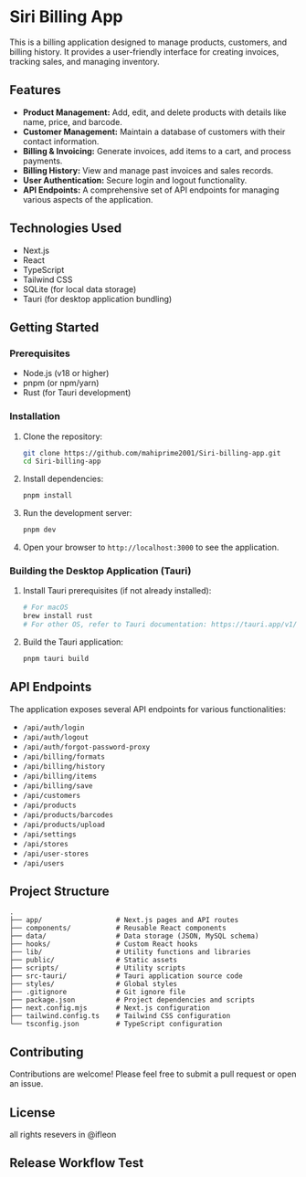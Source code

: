 # Siri Billing App

This is a billing application designed to manage products, customers, and billing history. It provides a user-friendly interface for creating invoices, tracking sales, and managing inventory.

## Features

- **Product Management:** Add, edit, and delete products with details like name, price, and barcode.
- **Customer Management:** Maintain a database of customers with their contact information.
- **Billing & Invoicing:** Generate invoices, add items to a cart, and process payments.
- **Billing History:** View and manage past invoices and sales records.
- **User Authentication:** Secure login and logout functionality.
- **API Endpoints:** A comprehensive set of API endpoints for managing various aspects of the application.

## Technologies Used

- Next.js
- React
- TypeScript
- Tailwind CSS
- SQLite (for local data storage)
- Tauri (for desktop application bundling)

## Getting Started

### Prerequisites

- Node.js (v18 or higher)
- pnpm (or npm/yarn)
- Rust (for Tauri development)

### Installation

1. Clone the repository:
   ```bash
   git clone https://github.com/mahiprime2001/Siri-billing-app.git
   cd Siri-billing-app
   ```

2. Install dependencies:
   ```bash
   pnpm install
   ```

3. Run the development server:
   ```bash
   pnpm dev
   ```

4. Open your browser to `http://localhost:3000` to see the application.

### Building the Desktop Application (Tauri)

1. Install Tauri prerequisites (if not already installed):
   ```bash
   # For macOS
   brew install rust
   # For other OS, refer to Tauri documentation: https://tauri.app/v1/guides/getting-started/prerequisites/
   ```

2. Build the Tauri application:
   ```bash
   pnpm tauri build
   ```

## API Endpoints

The application exposes several API endpoints for various functionalities:

- `/api/auth/login`
- `/api/auth/logout`
- `/api/auth/forgot-password-proxy`
- `/api/billing/formats`
- `/api/billing/history`
- `/api/billing/items`
- `/api/billing/save`
- `/api/customers`
- `/api/products`
- `/api/products/barcodes`
- `/api/products/upload`
- `/api/settings`
- `/api/stores`
- `/api/user-stores`
- `/api/users`

## Project Structure

```
.
├── app/                  # Next.js pages and API routes
├── components/           # Reusable React components
├── data/                 # Data storage (JSON, MySQL schema)
├── hooks/                # Custom React hooks
├── lib/                  # Utility functions and libraries
├── public/               # Static assets
├── scripts/              # Utility scripts
├── src-tauri/            # Tauri application source code
├── styles/               # Global styles
├── .gitignore            # Git ignore file
├── package.json          # Project dependencies and scripts
├── next.config.mjs       # Next.js configuration
├── tailwind.config.ts    # Tailwind CSS configuration
└── tsconfig.json         # TypeScript configuration
```

## Contributing

Contributions are welcome! Please feel free to submit a pull request or open an issue.

## License

all rights resevers in @ifleon
## Release Workflow Test
